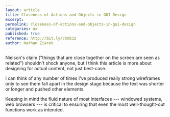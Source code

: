 ```yaml
---
layout: article
title: Closeness of Actions and Objects in GUI Design
excerpt: 
permalink: closeness-of-actions-and-objects-in-gui-design
categories: ux 
published: true
reference: http://bit.ly/chmb3z
author: Nathan Ziarek
---
```


Nielson's claim ("things that are close together on the screen are seen as related") shouldn't shock anyone, but I think this article is more about designing for actual content, not just best-case.

I can think of any number of times I've produced really strong wireframes only to see them fall apart in the design stage because the text was shorter or longer and pushed other elements.

Keeping in mind the fluid nature of most interfaces --- windowed systems, web browsers --- is critical to ensuring that even the most well-thought-out functions work as intended.

[0]: http://bit.ly/chmb3z
